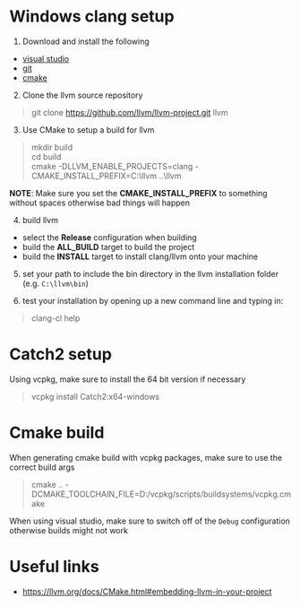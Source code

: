 # Windows clang setup

1. Download and install the following

- [visual studio](https://visualstudio.microsoft.com/)
- [git](https://git-scm.com/)
- [cmake](https://cmake.org/)


2. Clone the llvm source repository

> git clone https://github.com/llvm/llvm-project.git llvm


3. Use CMake to setup a build for llvm

> mkdir build  
> cd build  
> cmake -DLLVM_ENABLE_PROJECTS=clang -CMAKE_INSTALL_PREFIX=C:\llvm ..\llvm

**NOTE**: Make sure you set the **CMAKE_INSTALL_PREFIX** to something without spaces otherwise bad things will happen


4. build llvm

- select the **Release** configuration when building
- build the **ALL_BUILD** target to build the project
- build the **INSTALL** target to install clang/llvm onto your machine

5. set your path to include the bin directory in the llvm installation folder (e.g. `C:\llvm\bin`)

6. test your installation by opening up a new command line and typing in:

> clang-cl help

# Catch2 setup

Using vcpkg, make sure to install the 64 bit version if necessary

> vcpkg install Catch2:x64-windows

# Cmake build

When generating cmake build with vcpkg packages, make sure to use the correct build args

> cmake .. -DCMAKE_TOOLCHAIN_FILE=D:/vcpkg/scripts/buildsystems/vcpkg.cmake

When using visual studio, make sure to switch off of the `Debug` configuration otherwise builds might not work

# Useful links

- https://llvm.org/docs/CMake.html#embedding-llvm-in-your-project